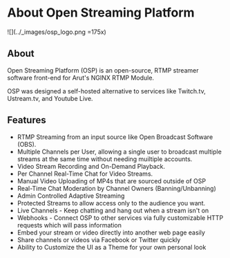 # About Open Streaming Platform
![](../_images/osp_logo.png =175x)

## About
Open Streaming Platform (OSP) is an open-source, RTMP streamer software front-end for Arut's NGINX RTMP Module.

OSP was designed a self-hosted alternative to services like Twitch.tv, Ustream.tv, and Youtube Live.

## Features
- RTMP Streaming from an input source like Open Broadcast Software (OBS).
- Multiple Channels per User, allowing a single user to broadcast multiple streams at the same time without needing muiltiple accounts.
- Video Stream Recording and On-Demand Playback.
- Per Channel Real-Time Chat for Video Streams.
- Manual Video Uploading of MP4s that are sourced outside of OSP
- Real-Time Chat Moderation by Channel Owners (Banning/Unbanning)
- Admin Controlled Adaptive Streaming
- Protected Streams to allow access only to the audience you want.
- Live Channels - Keep chatting and hang out when a stream isn't on
- Webhooks - Connect OSP to other services via fully customizable HTTP requests which will pass information
- Embed your stream or video directly into another web page easily
- Share channels or videos via Facebook or Twitter quickly
- Ability to Customize the UI as a Theme for your own personal look